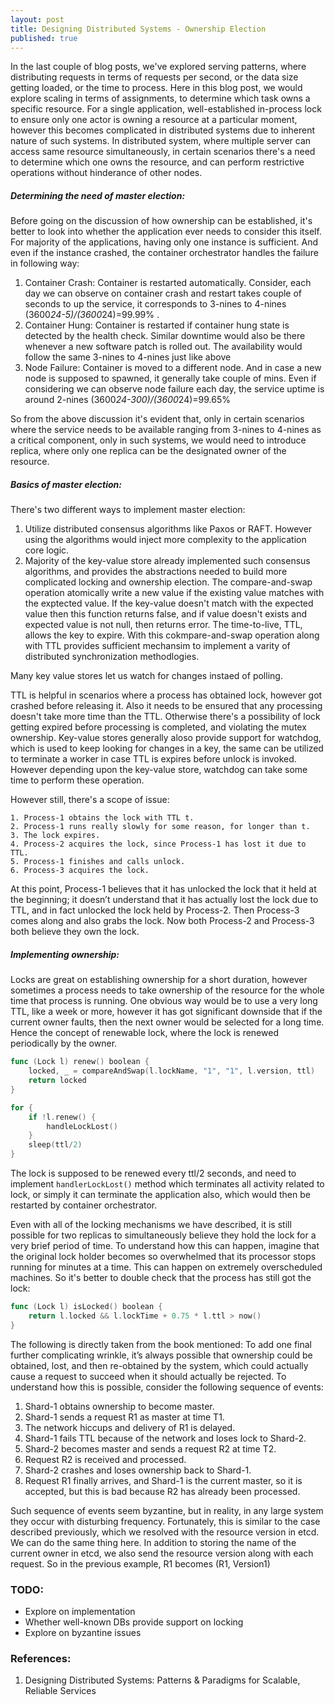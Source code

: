 ```yaml
---
layout: post
title: Designing Distributed Systems - Ownership Election
published: true
---
```



In the last couple of blog posts, we've explored serving patterns, where distributing requests in terms of requests per second, or the data size getting loaded, or the time to process. Here in this blog post, we would explore scaling in terms of assignments, to determine which task owns a specific resource. For a single application, well-established in-process lock to ensure only one actor is owning a resource at a particular moment, however this becomes complicated in distributed systems due to inherent nature of such systems. In distributed system, where multiple server can access same resource simultaneously, in certain scenarios there's a need to determine which one owns the resource, and can perform restrictive operations without hinderance of other nodes.

##### Determining the need of master election:
Before going on the discussion of how ownership can be established, it's better to look into whether the application ever needs to consider this itself. For majority of the applications, having only one instance is sufficient. And even if the instance crashed, the container orchestrator handles the failure in following way:
1. Container Crash: Container is restarted automatically. Consider, each day we can observe on container crash and restart takes couple of seconds to up the service, it corresponds to 3-nines to 4-nines (3600*24-5)/(3600*24)=99.99% .
2. Container Hung: Container is restarted if container hung state is detected by the health check. Similar downtime would also be there whenever a new software patch is rolled out. The availability would follow the same 3-nines to 4-nines just like above
3. Node Failure: Container is moved to a different node. And in case a new node is supposed to spawned, it generally take couple of mins. Even if considering we can observe node failure each day, the service uptime is around 2-nines (3600*24-300)/(3600*24)=99.65%

So from the above discussion it's evident that, only in certain scenarios where the service needs to be available ranging from 3-nines to 4-nines as a critical component, only in such systems, we would need to introduce replica, where only one replica can be the designated owner of the resource.

##### Basics of master election:
There's two different ways to implement master election:
1. Utilize distributed consensus algorithms like Paxos or RAFT. However using the algorithms would inject more complexity to the application core logic.
2. Majority of the key-value store already implemented such consensus algorithms, and provides the abstractions needed to build more complicated locking and ownership election. The compare-and-swap operation atomically write a new value if the existing value matches with the exptected value. If the key-value doesn't match with the expected value then this function returns false, and if value doesn't exists and expected value is not null, then returns error. The time-to-live, TTL, allows the key to expire. With this cokmpare-and-swap operation along with TTL provides sufficient mechansim to implement a varity of distributed synchronization methodlogies. 

Many key value stores let us watch for changes instaed of polling.

TTL is helpful in scenarios where a process has obtained lock, however got crashed before releasing it. Also it needs to be ensured that any processing doesn't take more time than the TTL. Otherwise there's a possibility of lock getting expired before processing is completed, and violating the mutex ownership. Key-value stores generally aloso provide support for watchdog, which is used to keep looking for changes in a key, the same can be utilized to terminate a worker in case TTL is expires before unlock is invoked. However depending upon the key-value store, watchdog can take some time to perform these operation.


However still, there's a scope of issue:
```
1. Process-1 obtains the lock with TTL t.
2. Process-1 runs really slowly for some reason, for longer than t.
3. The lock expires.
4. Process-2 acquires the lock, since Process-1 has lost it due to TTL.
5. Process-1 finishes and calls unlock.
6. Process-3 acquires the lock.
```
At this point, Process-1 believes that it has unlocked the lock that it held at the beginning; it doesn’t understand that it has actually lost the lock due to TTL, and in fact unlocked the lock held by Process-2. Then Process-3 comes along and also grabs the lock. Now both Process-2 and Process-3 both believe they own the lock.

##### Implementing ownership:
Locks are great on establishing ownership for a short duration, however sometimes a process needs to take ownership of the resource for the whole time that process is running.
One obvious way would be to use a very long TTL, like a week or more, however it has got significant downside that if the current owner faults, then the next owner would be selected for a long time. Hence the concept of renewable lock, where the lock is renewed periodically by the owner.

```go
func (Lock l) renew() boolean {
    locked, _ = compareAndSwap(l.lockName, "1", "1", l.version, ttl)
    return locked
}

for {
    if !l.renew() {
        handleLockLost()
    }
    sleep(ttl/2)
}
```

The lock is supposed to be renewed every ttl/2 seconds, and need to implement ```handlerLockLost()``` method which terminates all activity related to lock, or simply it can terminate the application also, which would then be restarted by container orchestrator.

Even with all of the locking mechanisms we have described, it is still possible for two replicas to simultaneously believe they hold the lock for a very brief period of time. To understand how this can happen, imagine that the original lock holder becomes so overwhelmed that its processor stops running for minutes at a time. This can happen on extremely overscheduled machines. So it's better to double check that the process has still got the lock:

```go
func (Lock l) isLocked() boolean {
    return l.locked && l.lockTime + 0.75 * l.ttl > now()
}
```

The following is directly taken from the book mentioned:
To add one final further complicating wrinkle, it’s always possible that ownership could be obtained, lost, and then re-obtained by the system, which could actually cause a request to succeed when it should actually be rejected. To understand how this is possible, consider the following sequence of events:
1. Shard-1 obtains ownership to become master.
2. Shard-1 sends a request R1 as master at time T1.
3. The network hiccups and delivery of R1 is delayed.
4. Shard-1 fails TTL because of the network and loses lock to Shard-2.
5. Shard-2 becomes master and sends a request R2 at time T2.
6. Request R2 is received and processed.
7. Shard-2 crashes and loses ownership back to Shard-1.
8. Request R1 finally arrives, and Shard-1 is the current master, so it is accepted, but
this is bad because R2 has already been processed.

Such sequence of events seem byzantine, but in reality, in any large system they occur with disturbing frequency. Fortunately, this is similar to the case described previously, which we resolved with the resource version in etcd. We can do the same thing here. In addition to storing the name of the current owner in etcd, we also send the resource version along with each request. So in the previous example, R1 becomes (R1, Version1)


### TODO:
- Explore on implementation
- Whether well-known DBs provide support on locking
- Explore on byzantine issues



### References:
1. Designing Distributed Systems: Patterns & Paradigms for Scalable, Reliable Services
